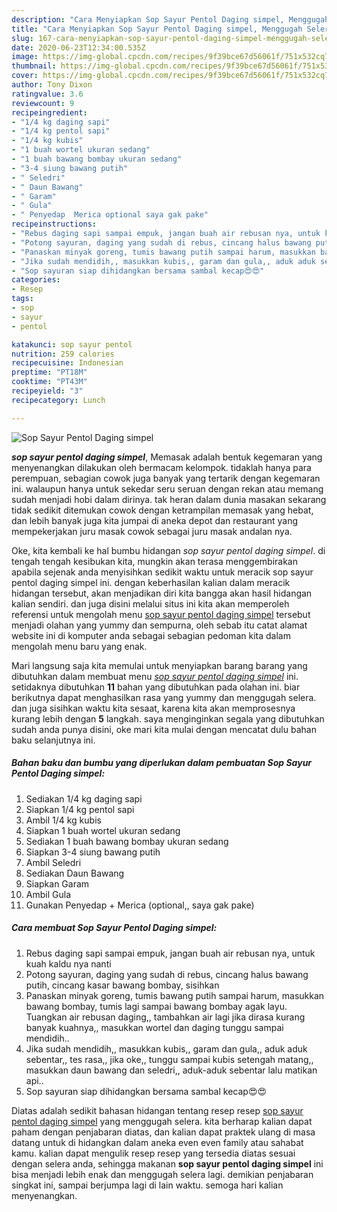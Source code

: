 ```yaml
---
description: "Cara Menyiapkan Sop Sayur Pentol Daging simpel, Menggugah Selera"
title: "Cara Menyiapkan Sop Sayur Pentol Daging simpel, Menggugah Selera"
slug: 167-cara-menyiapkan-sop-sayur-pentol-daging-simpel-menggugah-selera
date: 2020-06-23T12:34:00.535Z
image: https://img-global.cpcdn.com/recipes/9f39bce67d56061f/751x532cq70/sop-sayur-pentol-daging-simpel-foto-resep-utama.jpg
thumbnail: https://img-global.cpcdn.com/recipes/9f39bce67d56061f/751x532cq70/sop-sayur-pentol-daging-simpel-foto-resep-utama.jpg
cover: https://img-global.cpcdn.com/recipes/9f39bce67d56061f/751x532cq70/sop-sayur-pentol-daging-simpel-foto-resep-utama.jpg
author: Tony Dixon
ratingvalue: 3.6
reviewcount: 9
recipeingredient:
- "1/4 kg daging sapi"
- "1/4 kg pentol sapi"
- "1/4 kg kubis"
- "1 buah wortel ukuran sedang"
- "1 buah bawang bombay ukuran sedang"
- "3-4 siung bawang putih"
- " Seledri"
- " Daun Bawang"
- " Garam"
- " Gula"
- " Penyedap  Merica optional saya gak pake"
recipeinstructions:
- "Rebus daging sapi sampai empuk, jangan buah air rebusan nya, untuk kuah kaldu nya nanti"
- "Potong sayuran, daging yang sudah di rebus, cincang halus bawang putih, cincang kasar bawang bombay, sisihkan"
- "Panaskan minyak goreng, tumis bawang putih sampai harum, masukkan bawang bombay, tumis lagi sampai bawang bombay agak layu. Tuangkan air rebusan daging,, tambahkan air lagi jika dirasa kurang banyak kuahnya,, masukkan wortel dan daging tunggu sampai mendidih.."
- "Jika sudah mendidih,, masukkan kubis,, garam dan gula,, aduk aduk sebentar,, tes rasa,, jika oke,, tunggu sampai kubis setengah matang,, masukkan daun bawang dan seledri,, aduk-aduk sebentar lalu matikan api.."
- "Sop sayuran siap dihidangkan bersama sambal kecap😍😍"
categories:
- Resep
tags:
- sop
- sayur
- pentol

katakunci: sop sayur pentol 
nutrition: 259 calories
recipecuisine: Indonesian
preptime: "PT18M"
cooktime: "PT43M"
recipeyield: "3"
recipecategory: Lunch

---
```



![Sop Sayur Pentol Daging simpel](https://img-global.cpcdn.com/recipes/9f39bce67d56061f/751x532cq70/sop-sayur-pentol-daging-simpel-foto-resep-utama.jpg)

<b><i>sop sayur pentol daging simpel</i></b>, Memasak adalah bentuk kegemaran yang menyenangkan dilakukan oleh bermacam kelompok. tidaklah hanya para perempuan, sebagian cowok juga banyak yang tertarik dengan kegemaran ini. walaupun hanya untuk sekedar seru seruan dengan rekan atau memang sudah menjadi hobi dalam dirinya. tak heran dalam dunia masakan sekarang tidak sedikit ditemukan cowok dengan ketrampilan memasak yang hebat, dan lebih banyak juga kita jumpai di aneka depot dan restaurant yang mempekerjakan juru masak cowok sebagai juru masak andalan nya.

Oke, kita kembali ke hal bumbu hidangan <i>sop sayur pentol daging simpel</i>. di tengah tengah kesibukan kita, mungkin akan terasa menggembirakan apabila sejenak anda menyisihkan sedikit waktu untuk meracik sop sayur pentol daging simpel ini. dengan keberhasilan kalian dalam meracik hidangan tersebut, akan menjadikan diri kita bangga akan hasil hidangan kalian sendiri. dan juga disini melalui situs ini kita akan memperoleh referensi untuk mengolah menu <u>sop sayur pentol daging simpel</u> tersebut menjadi olahan yang yummy dan sempurna, oleh sebab itu catat alamat website ini di komputer anda sebagai sebagian pedoman kita dalam mengolah menu baru yang enak.




Mari langsung saja kita memulai untuk menyiapkan barang barang yang dibutuhkan dalam membuat menu <u><i>sop sayur pentol daging simpel</i></u> ini. setidaknya dibutuhkan <b>11</b> bahan yang dibutuhkan pada olahan ini. biar berikutnya dapat menghasilkan rasa yang yummy dan menggugah selera. dan juga sisihkan waktu kita sesaat, karena kita akan memprosesnya kurang lebih dengan <b>5</b> langkah. saya menginginkan segala yang dibutuhkan sudah anda punya disini, oke mari kita mulai dengan mencatat dulu bahan baku selanjutnya ini.

<!--inarticleads1-->

##### Bahan baku dan bumbu yang diperlukan dalam pembuatan Sop Sayur Pentol Daging simpel:

1. Sediakan 1/4 kg daging sapi
1. Siapkan 1/4 kg pentol sapi
1. Ambil 1/4 kg kubis
1. Siapkan 1 buah wortel ukuran sedang
1. Sediakan 1 buah bawang bombay ukuran sedang
1. Siapkan 3-4 siung bawang putih
1. Ambil  Seledri
1. Sediakan  Daun Bawang
1. Siapkan  Garam
1. Ambil  Gula
1. Gunakan  Penyedap + Merica (optional,, saya gak pake)




<!--inarticleads2-->

##### Cara membuat Sop Sayur Pentol Daging simpel:

1. Rebus daging sapi sampai empuk, jangan buah air rebusan nya, untuk kuah kaldu nya nanti
1. Potong sayuran, daging yang sudah di rebus, cincang halus bawang putih, cincang kasar bawang bombay, sisihkan
1. Panaskan minyak goreng, tumis bawang putih sampai harum, masukkan bawang bombay, tumis lagi sampai bawang bombay agak layu. Tuangkan air rebusan daging,, tambahkan air lagi jika dirasa kurang banyak kuahnya,, masukkan wortel dan daging tunggu sampai mendidih..
1. Jika sudah mendidih,, masukkan kubis,, garam dan gula,, aduk aduk sebentar,, tes rasa,, jika oke,, tunggu sampai kubis setengah matang,, masukkan daun bawang dan seledri,, aduk-aduk sebentar lalu matikan api..
1. Sop sayuran siap dihidangkan bersama sambal kecap😍😍




Diatas adalah sedikit bahasan hidangan tentang resep resep <u>sop sayur pentol daging simpel</u> yang menggugah selera. kita berharap kalian dapat paham dengan penjabaran diatas, dan kalian dapat praktek ulang di masa datang untuk di hidangkan dalam aneka even even family atau sahabat kamu. kalian dapat mengulik resep resep yang tersedia diatas sesuai dengan selera anda, sehingga makanan <b>sop sayur pentol daging simpel</b> ini bisa menjadi lebih enak dan menggugah selera lagi. demikian penjabaran singkat ini, sampai berjumpa lagi di lain waktu. semoga hari kalian menyenangkan.
